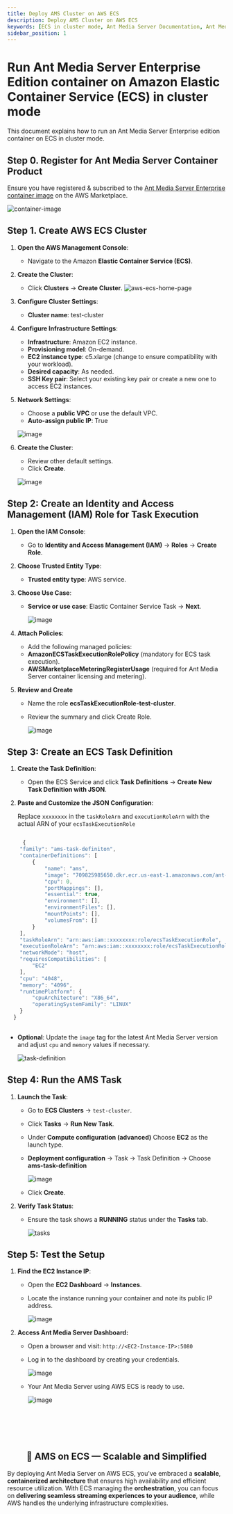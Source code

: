 ```yaml
---
title: Deploy AMS Cluster on AWS ECS
description: Deploy AMS Cluster on AWS ECS
keywords: [ECS in cluster mode, Ant Media Server Documentation, Ant Media Server Tutorials]
sidebar_position: 1
---
```


# Run Ant Media Server Enterprise Edition container on Amazon Elastic Container Service (ECS) in cluster mode

This document explains how to run an Ant Media Server Enterprise edition container on ECS in cluster mode.

## Step 0. Register for Ant Media Server Container Product

Ensure you have registered & subscribed to the [Ant Media Server Enterprise container image](https://aws.amazon.com/marketplace/pp/prodview-w5vfsfcf3puju?sr=0-6&ref_=beagle&applicationId=AWSMPContessa) on the AWS Marketplace.

![container-image](https://github.com/user-attachments/assets/ce36ae7b-b389-470e-aed8-9430f13e5e0f)

## Step 1. Create AWS ECS Cluster

1. **Open the AWS Management Console**:
   
   - Navigate to the Amazon **Elastic Container Service (ECS)**.

2. **Create the Cluster**:
   
   - Click **Clusters** → **Create Cluster**.
   ![aws-ecs-home-page](https://github.com/user-attachments/assets/dfe6e3ba-fa05-42a2-a6e6-024ee5b9adc3)


3. **Configure Cluster Settings**:
   
   - **Cluster name**: test-cluster


4. **Configure Infrastructure Settings**:
   
   - **Infrastructure**: Amazon EC2 instance.
   - **Provisioning model**: On-demand.
   - **EC2 instance type**: c5.xlarge (change to ensure compatibility with your workload).
   - **Desired capacity**: As needed.
   - **SSH Key pair**: Select your existing key pair or create a new one to access EC2 instances.


5. **Network Settings**:
   
   - Choose a **public VPC** or use the default VPC.
   - **Auto-assign public IP**: True
     
   ![image](https://github.com/user-attachments/assets/4d0d727b-4bd4-4478-a389-89c5a148c760)

6. **Create the Cluster**:
   
   - Review other default settings.
   - Click **Create**.
     
   ![image](https://github.com/user-attachments/assets/834311c5-e35f-4738-82f4-0e798bdcfe28)


## Step 2: Create an Identity and Access Management (IAM) Role for Task Execution

1. **Open the IAM Console**:
   
   - Go to **Identity and Access Management (IAM)** → **Roles** → **Create Role**.
  
3. **Choose Trusted Entity Type**:
   
   - **Trusted entity type**: AWS service.
  
4. **Choose Use Case**:
   
   - **Service or use case**: Elastic Container Service Task → **Next**.
     
     ![image](https://github.com/user-attachments/assets/bb46d5bd-4ce9-4955-ba81-a44fe7fcbd72)

5. **Attach Policies**:
   
   - Add the following managed policies:
   - **AmazonECSTaskExecutionRolePolicy** (mandatory for ECS task execution).
   - **AWSMarketplaceMeteringRegisterUsage** (required for Ant Media Server container licensing and metering).
  
6. **Review and Create**
   
   - Name the role **ecsTaskExecutionRole-test-cluster**.
   - Review the summary and click Create Role.
     
     ![image](https://github.com/user-attachments/assets/0ab6c231-8861-4e3a-99da-4dc3e438fc56)

## Step 3: Create an ECS Task Definition

1. **Create the Task Definition**:
   
   - Open the ECS Service and click **Task Definitions** → **Create New Task Definition with JSON**.
   
3. **Paste and Customize the JSON Configuration**:
   
   Replace ``xxxxxxxx`` in the ``taskRoleArn`` and ``executionRoleAr``n with the actual ARN of your ``ecsTaskExecutionRole``
   
```js

     {
    "family": "ams-task-definiton",
    "containerDefinitions": [
        {
            "name": "ams",
            "image": "709825985650.dkr.ecr.us-east-1.amazonaws.com/ant-media/ant-media-server-ee:2.11.3",
            "cpu": 0,
            "portMappings": [],
            "essential": true,
            "environment": [],
            "environmentFiles": [],
            "mountPoints": [],
            "volumesFrom": []
        }
    ],
    "taskRoleArn": "arn:aws:iam::xxxxxxxx:role/ecsTaskExecutionRole",
    "executionRoleArn": "arn:aws:iam::xxxxxxxx:role/ecsTaskExecutionRole",
    "networkMode": "host",
    "requiresCompatibilities": [
        "EC2"
    ],
    "cpu": "4048",
    "memory": "4096",
    "runtimePlatform": {
        "cpuArchitecture": "X86_64",
        "operatingSystemFamily": "LINUX"
    }
  }
  
```

- **Optional**: Update the ``image`` tag for the latest Ant Media Server version and adjust ``cpu`` and ``memory`` values if necessary.

  ![task-definition](https://github.com/user-attachments/assets/20aa19ed-0d89-4d1d-8f14-a724e45eb9a9)

## Step 4: Run the AMS Task

1. **Launch the Task**:
   
   - Go to **ECS Clusters** → ``test-cluster``.
   - Click **Tasks** → **Run New Task**.
   - Under **Compute configuration (advanced)** Choose **EC2** as the launch type.
   - **Deployment configuration** → Task → Task Definition → Choose **ams-task-definition**
     
     ![image](https://github.com/user-attachments/assets/7e043b3e-cf54-442a-a548-b03e0e1bb163)

   - Click **Create**.

3. **Verify Task Status**:
   
   - Ensure the task shows a **RUNNING** status under the **Tasks** tab.
     
     ![tasks](https://github.com/user-attachments/assets/66ebaca3-28bd-4387-a797-572b28cf92aa)


## Step 5: Test the Setup

1. **Find the EC2 Instance IP**:

   - Open the **EC2 Dashboard** → **Instances**.
   - Locate the instance running your container and note its public IP address.
  
     ![image](https://github.com/user-attachments/assets/f17f5a81-8c6d-47a0-90e5-70844212cbf1)

2. **Access Ant Media Server Dashboard:**

   - Open a browser and visit: ``http://<EC2-Instance-IP>:5080``
   - Log in to the dashboard by creating your credentials.
  
     ![image](https://github.com/user-attachments/assets/574133a6-39cf-4283-969c-b7bfccf14df5)

   - Your Ant Media Server using AWS ECS is ready to use.

     ![image](https://github.com/user-attachments/assets/53fd9282-4163-45fe-a279-43556687fb94)



<br /><br />
---

<div align="center">
<h2> 🚀 AMS on ECS — Scalable and Simplified </h2>
</div>

By deploying Ant Media Server on AWS ECS, you've embraced a **scalable**, **containerized architecture** that ensures high availability and efficient resource utilization. With ECS managing the **orchestration**, you can focus on **delivering seamless streaming experiences to your audience**, while AWS handles the underlying infrastructure complexities.


